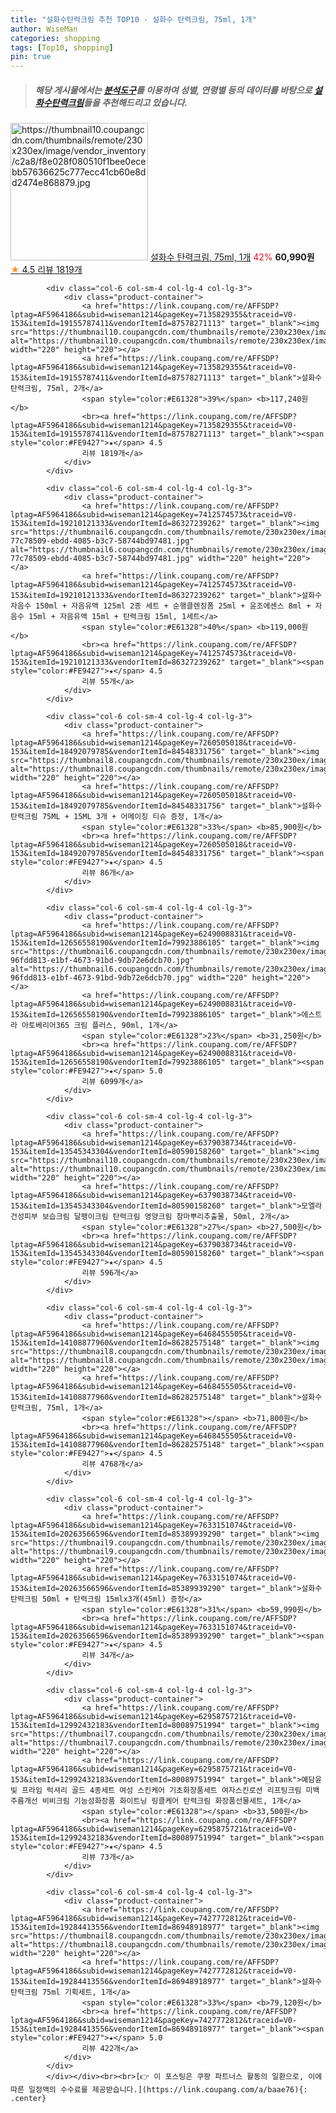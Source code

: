 ```yaml
---
title: "설화수탄력크림 추천 TOP10 - 설화수 탄력크림, 75ml, 1개"
author: WiseMan
categories: shopping
tags: [Top10, shopping]
pin: true
---
```


> ##### 해당 게시물에서는 [**분석도구**](https://itemscout.io/)를 이용하여 **성별**, **연령별** 등의 데이터를 바탕으로 [**설화수탄력크림**](https://link.coupang.com/a/baae76)들을 추천해드리고 있습니다.
<div class="container"><div class="row">
            <div class="col-6 col-sm-4 col-lg-4 col-lg-3">
                <div class="product-container">
                    <a href="https://link.coupang.com/re/AFFSDP?lptag=AF5964186&subid=wiseman1214&pageKey=7135829355&traceid=V0-153&itemId=20296816846&vendorItemId=87050074923" target="_blank"><img src="https://thumbnail10.coupangcdn.com/thumbnails/remote/230x230ex/image/vendor_inventory/c2a8/f8e028f080510f1bee0ecebb57636625c777ecc41cb60e8dd2474e868879.jpg" alt="https://thumbnail10.coupangcdn.com/thumbnails/remote/230x230ex/image/vendor_inventory/c2a8/f8e028f080510f1bee0ecebb57636625c777ecc41cb60e8dd2474e868879.jpg" width="220" height="220"></a>
                    <a href="https://link.coupang.com/re/AFFSDP?lptag=AF5964186&subid=wiseman1214&pageKey=7135829355&traceid=V0-153&itemId=20296816846&vendorItemId=87050074923" target="_blank">설화수 탄력크림, 75ml, 1개</a>
                    <span style="color:#E61328">42%</span> <b>60,990원</b>
                    <br><a href="https://link.coupang.com/re/AFFSDP?lptag=AF5964186&subid=wiseman1214&pageKey=7135829355&traceid=V0-153&itemId=20296816846&vendorItemId=87050074923" target="_blank"><span style="color:#FE9427">★</span> 4.5
                    리뷰 1819개</a>
                </div>
            </div>
            
            <div class="col-6 col-sm-4 col-lg-4 col-lg-3">
                <div class="product-container">
                    <a href="https://link.coupang.com/re/AFFSDP?lptag=AF5964186&subid=wiseman1214&pageKey=7135829355&traceid=V0-153&itemId=19155787411&vendorItemId=87578271113" target="_blank"><img src="https://thumbnail10.coupangcdn.com/thumbnails/remote/230x230ex/image/vendor_inventory/741a/3b49ceb7717c9e8476744fec43ecaba92b5d26cd2aee226cab7791bc47a5.jpg" alt="https://thumbnail10.coupangcdn.com/thumbnails/remote/230x230ex/image/vendor_inventory/741a/3b49ceb7717c9e8476744fec43ecaba92b5d26cd2aee226cab7791bc47a5.jpg" width="220" height="220"></a>
                    <a href="https://link.coupang.com/re/AFFSDP?lptag=AF5964186&subid=wiseman1214&pageKey=7135829355&traceid=V0-153&itemId=19155787411&vendorItemId=87578271113" target="_blank">설화수 탄력크림, 75ml, 2개</a>
                    <span style="color:#E61328">39%</span> <b>117,240원</b>
                    <br><a href="https://link.coupang.com/re/AFFSDP?lptag=AF5964186&subid=wiseman1214&pageKey=7135829355&traceid=V0-153&itemId=19155787411&vendorItemId=87578271113" target="_blank"><span style="color:#FE9427">★</span> 4.5
                    리뷰 1819개</a>
                </div>
            </div>
            
            <div class="col-6 col-sm-4 col-lg-4 col-lg-3">
                <div class="product-container">
                    <a href="https://link.coupang.com/re/AFFSDP?lptag=AF5964186&subid=wiseman1214&pageKey=7412574573&traceid=V0-153&itemId=19210121333&vendorItemId=86327239262" target="_blank"><img src="https://thumbnail6.coupangcdn.com/thumbnails/remote/230x230ex/image/retail/images/4295599129529156-77c78509-ebdd-4085-b3c7-58744bd97481.jpg" alt="https://thumbnail6.coupangcdn.com/thumbnails/remote/230x230ex/image/retail/images/4295599129529156-77c78509-ebdd-4085-b3c7-58744bd97481.jpg" width="220" height="220"></a>
                    <a href="https://link.coupang.com/re/AFFSDP?lptag=AF5964186&subid=wiseman1214&pageKey=7412574573&traceid=V0-153&itemId=19210121333&vendorItemId=86327239262" target="_blank">설화수 자음수 150ml + 자음유액 125ml 2종 세트 + 순행클렌징폼 25ml + 윤조에센스 8ml + 자음수 15ml + 자음유액 15ml + 탄력크림 15ml, 1세트</a>
                    <span style="color:#E61328">40%</span> <b>119,000원</b>
                    <br><a href="https://link.coupang.com/re/AFFSDP?lptag=AF5964186&subid=wiseman1214&pageKey=7412574573&traceid=V0-153&itemId=19210121333&vendorItemId=86327239262" target="_blank"><span style="color:#FE9427">★</span> 4.5
                    리뷰 55개</a>
                </div>
            </div>
            
            <div class="col-6 col-sm-4 col-lg-4 col-lg-3">
                <div class="product-container">
                    <a href="https://link.coupang.com/re/AFFSDP?lptag=AF5964186&subid=wiseman1214&pageKey=7260505018&traceid=V0-153&itemId=18492079785&vendorItemId=84548331756" target="_blank"><img src="https://thumbnail8.coupangcdn.com/thumbnails/remote/230x230ex/image/vendor_inventory/7228/7f333f3b733d5c15bc3bf2374ac20174ba07b1e33a0a9abbc270d375eb0e.jpg" alt="https://thumbnail8.coupangcdn.com/thumbnails/remote/230x230ex/image/vendor_inventory/7228/7f333f3b733d5c15bc3bf2374ac20174ba07b1e33a0a9abbc270d375eb0e.jpg" width="220" height="220"></a>
                    <a href="https://link.coupang.com/re/AFFSDP?lptag=AF5964186&subid=wiseman1214&pageKey=7260505018&traceid=V0-153&itemId=18492079785&vendorItemId=84548331756" target="_blank">설화수 탄력크림 75ML + 15ML 3개 + 어메이징 티슈 증정, 1개</a>
                    <span style="color:#E61328">33%</span> <b>85,900원</b>
                    <br><a href="https://link.coupang.com/re/AFFSDP?lptag=AF5964186&subid=wiseman1214&pageKey=7260505018&traceid=V0-153&itemId=18492079785&vendorItemId=84548331756" target="_blank"><span style="color:#FE9427">★</span> 4.5
                    리뷰 86개</a>
                </div>
            </div>
            
            <div class="col-6 col-sm-4 col-lg-4 col-lg-3">
                <div class="product-container">
                    <a href="https://link.coupang.com/re/AFFSDP?lptag=AF5964186&subid=wiseman1214&pageKey=6249008831&traceid=V0-153&itemId=12656558190&vendorItemId=79923886105" target="_blank"><img src="https://thumbnail6.coupangcdn.com/thumbnails/remote/230x230ex/image/retail/images/3017953017724872-96fdd813-e1bf-4673-91bd-9db72e6dcb70.jpg" alt="https://thumbnail6.coupangcdn.com/thumbnails/remote/230x230ex/image/retail/images/3017953017724872-96fdd813-e1bf-4673-91bd-9db72e6dcb70.jpg" width="220" height="220"></a>
                    <a href="https://link.coupang.com/re/AFFSDP?lptag=AF5964186&subid=wiseman1214&pageKey=6249008831&traceid=V0-153&itemId=12656558190&vendorItemId=79923886105" target="_blank">에스트라 아토베리어365 크림 플러스, 90ml, 1개</a>
                    <span style="color:#E61328">23%</span> <b>31,250원</b>
                    <br><a href="https://link.coupang.com/re/AFFSDP?lptag=AF5964186&subid=wiseman1214&pageKey=6249008831&traceid=V0-153&itemId=12656558190&vendorItemId=79923886105" target="_blank"><span style="color:#FE9427">★</span> 5.0
                    리뷰 6099개</a>
                </div>
            </div>
            
            <div class="col-6 col-sm-4 col-lg-4 col-lg-3">
                <div class="product-container">
                    <a href="https://link.coupang.com/re/AFFSDP?lptag=AF5964186&subid=wiseman1214&pageKey=6379038734&traceid=V0-153&itemId=13545343304&vendorItemId=80590158260" target="_blank"><img src="https://thumbnail10.coupangcdn.com/thumbnails/remote/230x230ex/image/vendor_inventory/fe4d/ad4449f2bb242e1fcf2165453adfc99d6781f01d334f166491a51e4d8889.png" alt="https://thumbnail10.coupangcdn.com/thumbnails/remote/230x230ex/image/vendor_inventory/fe4d/ad4449f2bb242e1fcf2165453adfc99d6781f01d334f166491a51e4d8889.png" width="220" height="220"></a>
                    <a href="https://link.coupang.com/re/AFFSDP?lptag=AF5964186&subid=wiseman1214&pageKey=6379038734&traceid=V0-153&itemId=13545343304&vendorItemId=80590158260" target="_blank">모엘라 건성피부 보습크림 달팽이크림 탄력크림 영양크림 참마뿌리추출물, 50ml, 2개</a>
                    <span style="color:#E61328">27%</span> <b>27,500원</b>
                    <br><a href="https://link.coupang.com/re/AFFSDP?lptag=AF5964186&subid=wiseman1214&pageKey=6379038734&traceid=V0-153&itemId=13545343304&vendorItemId=80590158260" target="_blank"><span style="color:#FE9427">★</span> 4.5
                    리뷰 596개</a>
                </div>
            </div>
            
            <div class="col-6 col-sm-4 col-lg-4 col-lg-3">
                <div class="product-container">
                    <a href="https://link.coupang.com/re/AFFSDP?lptag=AF5964186&subid=wiseman1214&pageKey=6468455505&traceid=V0-153&itemId=14108877960&vendorItemId=86282575148" target="_blank"><img src="https://thumbnail8.coupangcdn.com/thumbnails/remote/230x230ex/image/vendor_inventory/b2ac/8cc6f101051e7a40e96562c34bad8e1f398b33dcf5ad17ad6ea9a70e174a.png" alt="https://thumbnail8.coupangcdn.com/thumbnails/remote/230x230ex/image/vendor_inventory/b2ac/8cc6f101051e7a40e96562c34bad8e1f398b33dcf5ad17ad6ea9a70e174a.png" width="220" height="220"></a>
                    <a href="https://link.coupang.com/re/AFFSDP?lptag=AF5964186&subid=wiseman1214&pageKey=6468455505&traceid=V0-153&itemId=14108877960&vendorItemId=86282575148" target="_blank">설화수 탄력크림, 75ml, 1개</a>
                    <span style="color:#E61328"></span> <b>71,800원</b>
                    <br><a href="https://link.coupang.com/re/AFFSDP?lptag=AF5964186&subid=wiseman1214&pageKey=6468455505&traceid=V0-153&itemId=14108877960&vendorItemId=86282575148" target="_blank"><span style="color:#FE9427">★</span> 4.5
                    리뷰 4768개</a>
                </div>
            </div>
            
            <div class="col-6 col-sm-4 col-lg-4 col-lg-3">
                <div class="product-container">
                    <a href="https://link.coupang.com/re/AFFSDP?lptag=AF5964186&subid=wiseman1214&pageKey=7633151074&traceid=V0-153&itemId=20263566596&vendorItemId=85389939290" target="_blank"><img src="https://thumbnail9.coupangcdn.com/thumbnails/remote/230x230ex/image/vendor_inventory/6c91/eea37810098b01c30c729d5fbf5810d4ff9335dc578baa9907aeef928055.png" alt="https://thumbnail9.coupangcdn.com/thumbnails/remote/230x230ex/image/vendor_inventory/6c91/eea37810098b01c30c729d5fbf5810d4ff9335dc578baa9907aeef928055.png" width="220" height="220"></a>
                    <a href="https://link.coupang.com/re/AFFSDP?lptag=AF5964186&subid=wiseman1214&pageKey=7633151074&traceid=V0-153&itemId=20263566596&vendorItemId=85389939290" target="_blank">설화수 탄력크림 50ml + 탄력크림 15mlx3개(45ml) 증정</a>
                    <span style="color:#E61328">31%</span> <b>59,990원</b>
                    <br><a href="https://link.coupang.com/re/AFFSDP?lptag=AF5964186&subid=wiseman1214&pageKey=7633151074&traceid=V0-153&itemId=20263566596&vendorItemId=85389939290" target="_blank"><span style="color:#FE9427">★</span> 4.5
                    리뷰 34개</a>
                </div>
            </div>
            
            <div class="col-6 col-sm-4 col-lg-4 col-lg-3">
                <div class="product-container">
                    <a href="https://link.coupang.com/re/AFFSDP?lptag=AF5964186&subid=wiseman1214&pageKey=6295875721&traceid=V0-153&itemId=12992432183&vendorItemId=80089751994" target="_blank"><img src="https://thumbnail7.coupangcdn.com/thumbnails/remote/230x230ex/image/vendor_inventory/2d1c/755a1b036d407e5776cd0523d87eb806004b33b121e8046518b6c6658574.jpg" alt="https://thumbnail7.coupangcdn.com/thumbnails/remote/230x230ex/image/vendor_inventory/2d1c/755a1b036d407e5776cd0523d87eb806004b33b121e8046518b6c6658574.jpg" width="220" height="220"></a>
                    <a href="https://link.coupang.com/re/AFFSDP?lptag=AF5964186&subid=wiseman1214&pageKey=6295875721&traceid=V0-153&itemId=12992432183&vendorItemId=80089751994" target="_blank">예담윤빛 프라임 럭셔리 골드 4종세트 여성 스킨케어 기초화장품세트 여자스킨로션 리프팅크림 미백 주름개선 비비크림 기능성화장품 화이트닝 링클케어 탄력크림 화장품선물세트, 1개</a>
                    <span style="color:#E61328"></span> <b>33,500원</b>
                    <br><a href="https://link.coupang.com/re/AFFSDP?lptag=AF5964186&subid=wiseman1214&pageKey=6295875721&traceid=V0-153&itemId=12992432183&vendorItemId=80089751994" target="_blank"><span style="color:#FE9427">★</span> 4.5
                    리뷰 73개</a>
                </div>
            </div>
            
            <div class="col-6 col-sm-4 col-lg-4 col-lg-3">
                <div class="product-container">
                    <a href="https://link.coupang.com/re/AFFSDP?lptag=AF5964186&subid=wiseman1214&pageKey=7427772812&traceid=V0-153&itemId=19284413556&vendorItemId=86948918977" target="_blank"><img src="https://thumbnail8.coupangcdn.com/thumbnails/remote/230x230ex/image/vendor_inventory/e05f/8eb36fb36b1f190520d3654c216bc0a37125214e90ad5ea13b98281755ea.jpg" alt="https://thumbnail8.coupangcdn.com/thumbnails/remote/230x230ex/image/vendor_inventory/e05f/8eb36fb36b1f190520d3654c216bc0a37125214e90ad5ea13b98281755ea.jpg" width="220" height="220"></a>
                    <a href="https://link.coupang.com/re/AFFSDP?lptag=AF5964186&subid=wiseman1214&pageKey=7427772812&traceid=V0-153&itemId=19284413556&vendorItemId=86948918977" target="_blank">설화수 탄력크림 75ml 기획세트, 1개</a>
                    <span style="color:#E61328">33%</span> <b>79,120원</b>
                    <br><a href="https://link.coupang.com/re/AFFSDP?lptag=AF5964186&subid=wiseman1214&pageKey=7427772812&traceid=V0-153&itemId=19284413556&vendorItemId=86948918977" target="_blank"><span style="color:#FE9427">★</span> 5.0
                    리뷰 422개</a>
                </div>
            </div>
            </div></div><br><br>[👉 이 포스팅은 쿠팡 파트너스 활동의 일환으로, 이에 따른 일정액의 수수료를 제공받습니다.](https://link.coupang.com/a/baae76){: .center}